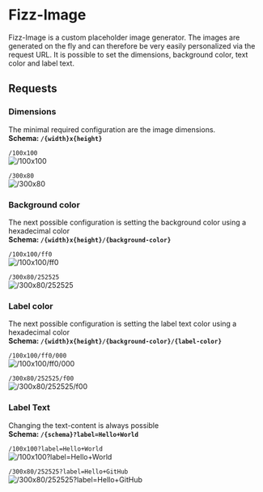 # Fizz-Image
Fizz-Image is a custom placeholder image generator.
The images are generated on the fly and can therefore be very easily personalized via the request URL.
It is possible to set the dimensions, background color, text color and label text.

## Requests
### Dimensions
The minimal required configuration are the image dimensions. \
**Schema: `/{width}x{height}`**

`/100x100` \
![/100x100](https://vast-headland-40276.herokuapp.com/100x100)

`/300x80` \
![/300x80](https://vast-headland-40276.herokuapp.com/300x80)

### Background color
The next possible configuration is setting the background color using a hexadecimal color \
**Schema: `/{width}x{height}/{background-color}`**

`/100x100/ff0` \
![/100x100/ff0](https://vast-headland-40276.herokuapp.com/100x100/ff0)

`/300x80/252525` \
![/300x80/252525](https://vast-headland-40276.herokuapp.com/300x80/252525)

### Label color
The next possible configuration is setting the label text color using a hexadecimal color \
**Schema: `/{width}x{height}/{background-color}/{label-color}`**

`/100x100/ff0/000` \
![/100x100/ff0/000](https://vast-headland-40276.herokuapp.com/100x100/ff0/000)

`/300x80/252525/f00` \
![/300x80/252525/f00](https://vast-headland-40276.herokuapp.com/300x80/252525/f00)

### Label Text
Changing the text-content is always possible \
**Schema: `/{schema}?label=Hello+World`**

`/100x100?label=Hello+World` \
![/100x100?label=Hello+World](https://vast-headland-40276.herokuapp.com/100x100?label=Hello+World)

`/300x80/252525?label=Hello+GitHub` \
![/300x80/252525?label=Hello+GitHub](https://vast-headland-40276.herokuapp.com/300x80/252525?label=Hello+GitHub)